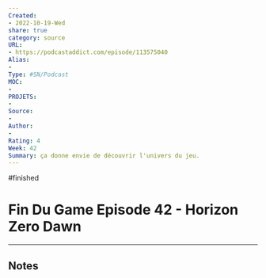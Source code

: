 ```yaml
---
Created: 
- 2022-10-19-Wed
share: true 
category: source
URL:
- https://podcastaddict.com/episode/113575040
Alias:
- 
Type: #SN/Podcast 
MOC:
- 
PROJETS:
- 
Source:
- 
Author:
- 
Rating: 4
Week: 42
Summary: ça donne envie de découvrir l'univers du jeu.
---
```

#finished 
# Fin Du Game Episode 42 - Horizon Zero Dawn


***
## Notes
